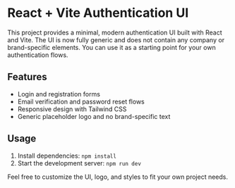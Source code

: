 # React + Vite Authentication UI

This project provides a minimal, modern authentication UI built with React and Vite. The UI is now fully generic and does not contain any company or brand-specific elements. You can use it as a starting point for your own authentication flows.

## Features
- Login and registration forms
- Email verification and password reset flows
- Responsive design with Tailwind CSS
- Generic placeholder logo and no brand-specific text

## Usage
1. Install dependencies: `npm install`
2. Start the development server: `npm run dev`

Feel free to customize the UI, logo, and styles to fit your own project needs.
